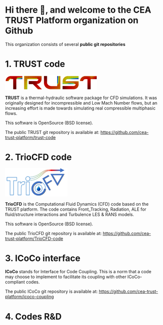 # Hi there 👋, and welcome to the __CEA TRUST Platform organization__ on Github

This organization consists of several **public git repositories**

# **1. TRUST code**

<img src="https://github.com/cea-trust-platform/.github/blob/main/profile/trust.png" style="width:8cm;">

**TRUST** is a thermal-hydraulic software package for CFD simulations. It was originally designed for incompressible and Low Mach Number flows, but an increasing effort is made towards simulating real compressible multiphasic flows.

This software is OpenSource (BSD license).

The public TRUST git repository is available at: https://github.com/cea-trust-platform/trust-code

# **2. TrioCFD code**

<img src="https://github.com/cea-trust-platform/.github/blob/main/profile/tcfd.png">

**TrioCFD** is the Computational Fluid Dynamics (CFD) code based on the TRUST platform. The code contains Front_Tracking, Radiation, ALE for fluid/structure interactions and Turbulence LES & RANS models.

This software is OpenSource (BSD license).

The public TrioCFD git repository is available at: https://github.com/cea-trust-platform/TrioCFD-code

# **3. ICoCo interface**

**ICoCo** stands for Interface for Code Coupling. This is a norm that a code may choose to implement to facilitate its coupling with other ICoCo-compliant codes.

The public ICoCo git repository is available at: https://github.com/cea-trust-platform/icoco-coupling

# **4. Codes R&D**
